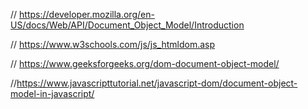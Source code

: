 // https://developer.mozilla.org/en-US/docs/Web/API/Document_Object_Model/Introduction

// https://www.w3schools.com/js/js_htmldom.asp

// https://www.geeksforgeeks.org/dom-document-object-model/

//https://www.javascripttutorial.net/javascript-dom/document-object-model-in-javascript/
